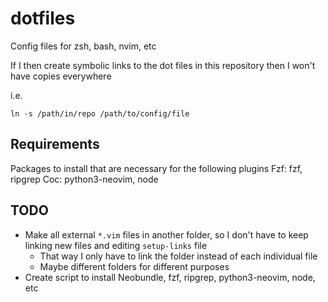 # dotfiles
Config files for zsh, bash, nvim, etc

If I then create symbolic links to the dot files in this repository then I won't have copies everywhere

i.e.

    ln -s /path/in/repo /path/to/config/file

## Requirements
Packages to install that are necessary for the following plugins
Fzf: fzf, ripgrep
Coc: python3-neovim, node

## TODO
- Make all external `*.vim` files in another folder, so I don't have to keep linking new files and editing `setup-links` file
    - That way I only have to link the folder instead of each individual file
    - Maybe different folders for different purposes
- Create script to install Neobundle, fzf, ripgrep, python3-neovim, node, etc
